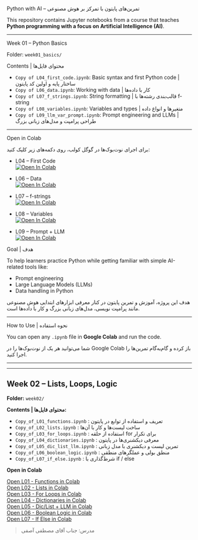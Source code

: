 Python with AI – تمرین‌های پایتون با تمرکز بر هوش مصنوعی

This repository contains Jupyter notebooks from a course that teaches **Python programming with a focus on Artificial Intelligence (AI)**.

---

Week 01 – Python Basics

Folder: `week01_basics/`


Contents | محتوای فایل‌ها

- `Copy of L04_first_code.ipynb`: Basic syntax and first Python code | ساختار پایه و اولین کد پایتون
- `Copy of L06_data.ipynb`: Working with data | کار با داده‌ها
- `Copy of L07_f_strings.ipynb`: String formatting | قالب‌بندی رشته‌ها با f-string
- `Copy of L08_variables.ipynb`: Variables and types | متغیرها و انواع داده
- `Copy of L09_llm_var_prompt.ipynb`: Prompt engineering and LLMs | طراحی پرامپت و مدل‌های زبانی بزرگ

---
Open in Colab

برای اجرای نوت‌بوک‌ها در گوگل کولب، روی دکمه‌های زیر کلیک کنید:

- L04 – First Code  
  [![Open In Colab](https://colab.research.google.com/assets/colab-badge.svg)](https://colab.research.google.com/github/Nsport441/python-projects-class/blob/main/week01_basics/Copy%20of%20L04_first_code.ipynb)

- L06 – Data  
  [![Open In Colab](https://colab.research.google.com/assets/colab-badge.svg)](https://colab.research.google.com/github/Nsport441/python-projects-class/blob/main/week01_basics/Copy%20of%20L06_data.ipynb)

- L07 – f-strings  
  [![Open In Colab](https://colab.research.google.com/assets/colab-badge.svg)](https://colab.research.google.com/github/Nsport441/python-projects-class/blob/main/week01_basics/Copy%20of%20L07_f_strings.ipynb)

- L08 – Variables  
  [![Open In Colab](https://colab.research.google.com/assets/colab-badge.svg)](https://colab.research.google.com/github/Nsport441/python-projects-class/blob/main/week01_basics/Copy%20of%20L08_variables.ipynb)

- L09 – Prompt + LLM  
  [![Open In Colab](https://colab.research.google.com/assets/colab-badge.svg)](https://colab.research.google.com/github/Nsport441/python-projects-class/blob/main/week01_basics/Copy%20of%20L09_llm_var_prompt.ipynb)


Goal | هدف

To help learners practice Python while getting familiar with simple AI-related tools like:
- Prompt engineering
- Large Language Models (LLMs)
- Data handling in Python

هدف این پروژه، آموزش و تمرین پایتون در کنار معرفی ابزارهای ابتدایی هوش مصنوعی مانند پرامپت نویسی، مدل‌های زبانی بزرگ و کار با داده‌ها است.

---

How to Use | نحوه استفاده

You can open any `.ipynb` file in **Google Colab** and run the code.

شما می‌توانید هر یک از نوت‌بوک‌ها را در Google Colab باز کرده و گام‌به‌گام تمرین‌ها را اجرا کنید.

---
---

## Week 02 – Lists, Loops, Logic

**Folder:** `week02/`

**Contents | محتوای فایل‌ها:**

- `Copy_of_L01_functions.ipynb` : تعریف و استفاده از توابع در پایتون
- `Copy_of_L02_lists.ipynb` : ساخت لیست‌ها و کار با آن‌ها
- `Copy_of_L03_for_loops.ipynb` : استفاده از حلقه for برای تکرار
- `Copy_of_L04_dictionaries.ipynb` : معرفی دیکشنری‌ها در پایتون
- `Copy_of_L05_dic_list_llm.ipynb` : تمرین لیست و دیکشنری با مدل زبانی
- `Copy_of_L06_boolean_logic.ipynb` : منطق بولی و عملگرهای منطقی
- `Copy_of_L07_if_else.ipynb` : شرط‌گذاری با if / else

**Open in Colab**

[Open L01 - Functions in Colab](https://colab.research.google.com/github/Nsport441/python-projects-class/blob/main/week02/Copy_of_L01_functions.ipynb)  
[Open L02 - Lists in Colab](https://colab.research.google.com/github/Nsport441/python-projects-class/blob/main/week02/Copy_of_L02_lists.ipynb)  
[Open L03 - For Loops in Colab](https://colab.research.google.com/github/Nsport441/python-projects-class/blob/main/week02/Copy_of_L03_for_loops.ipynb)  
[Open L04 - Dictionaries in Colab](https://colab.research.google.com/github/Nsport441/python-projects-class/blob/main/week02/Copy_of_L04_dictionaries.ipynb)  
[Open L05 - Dic/List + LLM in Colab](https://colab.research.google.com/github/Nsport441/python-projects-class/blob/main/week02/Copy_of_L05_dic_list_llm.ipynb)  
[Open L06 - Boolean Logic in Colab](https://colab.research.google.com/github/Nsport441/python-projects-class/blob/main/week02/Copy_of_L06_boolean_logic.ipynb)  
[Open L07 - If Else in Colab](https://colab.research.google.com/github/Nsport441/python-projects-class/blob/main/week02/Copy_of_L07_if_else.ipynb)



> مدرس: جناب آقای مصطفی آصفی
